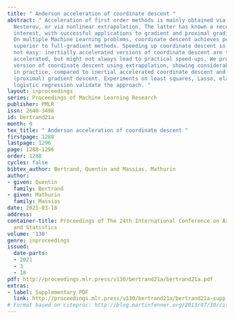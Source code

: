 ```yaml
---
title: " Anderson acceleration of coordinate descent "
abstract: " Acceleration of first order methods is mainly obtained via inertia à la
  Nesterov, or via nonlinear extrapolation. The latter has known a recent surge of
  interest, with successful applications to gradient and proximal gradient techniques.
  On multiple Machine Learning problems, coordinate descent achieves performance significantly
  superior to full-gradient methods. Speeding up coordinate descent in practice is
  not easy: inertially accelerated versions of coordinate descent are theoretically
  accelerated, but might not always lead to practical speed-ups. We propose an accelerated
  version of coordinate descent using extrapolation, showing considerable speed up
  in practice, compared to inertial accelerated coordinate descent and extrapolated
  (proximal) gradient descent. Experiments on least squares, Lasso, elastic net and
  logistic regression validate the approach. "
layout: inproceedings
series: Proceedings of Machine Learning Research
publisher: PMLR
issn: 2640-3498
id: bertrand21a
month: 0
tex_title: " Anderson acceleration of coordinate descent "
firstpage: 1288
lastpage: 1296
page: 1288-1296
order: 1288
cycles: false
bibtex_author: Bertrand, Quentin and Massias, Mathurin
author:
- given: Quentin
  family: Bertrand
- given: Mathurin
  family: Massias
date: 2021-03-18
address:
container-title: Proceedings of The 24th International Conference on Artificial Intelligence
  and Statistics
volume: '130'
genre: inproceedings
issued:
  date-parts:
  - 2021
  - 3
  - 18
pdf: http://proceedings.mlr.press/v130/bertrand21a/bertrand21a.pdf
extras:
- label: Supplementary PDF
  link: http://proceedings.mlr.press/v130/bertrand21a/bertrand21a-supp.pdf
# Format based on citeproc: http://blog.martinfenner.org/2013/07/30/citeproc-yaml-for-bibliographies/
---
```

